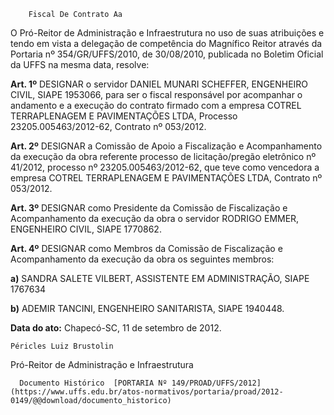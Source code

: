         Fiscal De Contrato Aa  

O Pró-Reitor de Administração e Infraestrutura no uso de suas atribuições e tendo em vista a delegação de competência do Magnífico Reitor através da Portaria nº 354/GR/UFFS/2010, de 30/08/2010, publicada no Boletim Oficial da UFFS na mesma data, resolve:

 **Art. 1º** DESIGNAR o servidor DANIEL MUNARI SCHEFFER, ENGENHEIRO CIVIL, SIAPE 1953066, para ser o fiscal responsável por acompanhar o andamento e a execução do contrato firmado com a empresa COTREL TERRAPLENAGEM E PAVIMENTAÇÕES LTDA, Processo 23205.005463/2012-62, Contrato nº 053/2012.

 **Art. 2º** DESIGNAR a Comissão de Apoio a Fiscalização e Acompanhamento da execução da obra referente processo de licitação/pregão eletrônico nº 41/2012, processo nº 23205.005463/2012-62, que teve como vencedora a empresa COTREL TERRAPLENAGEM E PAVIMENTAÇÕES LTDA, Contrato nº 053/2012.

 **Art. 3º** DESIGNAR como Presidente da Comissão de Fiscalização e Acompanhamento da execução da obra o servidor RODRIGO EMMER, ENGENHEIRO CIVIL, SIAPE 1770862.

 **Art. 4º** DESIGNAR como Membros da Comissão de Fiscalização e Acompanhamento da execução da obra os seguintes membros:

 **a)** SANDRA SALETE VILBERT, ASSISTENTE EM ADMINISTRAÇÃO, SIAPE 1767634

 **b)** ADEMIR TANCINI, ENGENHEIRO SANITARISTA, SIAPE 1940448.

  

   **Data do ato:** Chapecó-SC, 11 de setembro de 2012.   
 

    Péricles Luiz Brustolin   
 Pró-Reitor de Administração e Infraestrutura 

      Documento Histórico  [PORTARIA Nº 149/PROAD/UFFS/2012](https://www.uffs.edu.br/atos-normativos/portaria/proad/2012-0149/@@download/documento_historico)     
      